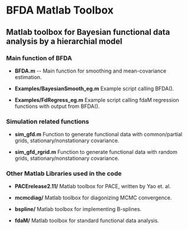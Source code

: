 BFDA Matlab Toolbox
===================

## Matlab toolbox for Bayesian functional data analysis by a hierarchial model

### Main function of BFDA
- **BFDA.m**
-- Main function for smoothing and mean-covariance estimation.

- **Examples/BayesianSmooth_eg.m**
Example script calling BFDA().

- **Examples/FdRegress_eg.m**
Example script calling fdaM regression functions with output from BFDA().

### Simulation related functions
- **sim_gfd.m**
Function to generate functional data with common/partial grids, stationary/nonstationary covariance.

- **sim_gfd_rgrid.m**
Function to generate functional data with random grids, stationary/nonstationary covariance.

### Other Matlab Libraries used in the code
- **PACErelease2.11/**
Matlab toolbox for PACE, written by Yao et. al.

- **mcmcdiag/**
Matlab toolbox for diagonizing MCMC convergence.

- **bspline/**
Matlab toolbox for implementing B-splines.

- **fdaM/**
Matlab toolbox for standard functional data analysis.

